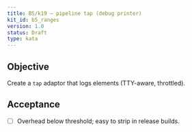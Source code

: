 ```yaml
---
title: B5/k19 — pipeline tap (debug printer)
kit_id: b5_ranges
version: 1.0
status: Draft
type: kata
---
```

## Objective
Create a `tap` adaptor that logs elements (TTY-aware, throttled).
## Acceptance
- [ ] Overhead below threshold; easy to strip in release builds.
